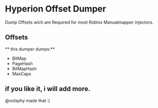# Hyperion Offset Dumper
Dump Offsets wich are Required for most Roblox Manualmapper injectors.

## Offsets
** this dumper dumps:**
- BitMap
- PageHash
- BitMapHash
- MaxCaps


## if you like it, i will add more.


@volxphy made that :) 
